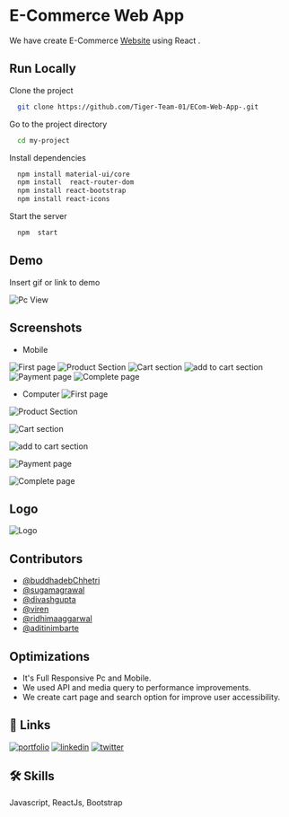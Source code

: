 
# E-Commerce Web App

We have create E-Commerce [Website](https://tigerteameshop.netlify.app/) using React .


## Run Locally

Clone the project

```bash
  git clone https://github.com/Tiger-Team-01/ECom-Web-App-.git
```

Go to the project directory

```bash
  cd my-project
```

Install dependencies

```bash
  npm install material-ui/core
  npm install  react-router-dom
  npm install react-bootstrap
  npm install react-icons
```

Start the server

```bash
  npm  start
```

  
## Demo

Insert gif or link to demo

![Pc View](https://dev-to-uploads.s3.amazonaws.com/uploads/articles/ddbqw0vvvdpp0lqsj4wr.gif)

## Screenshots
- Mobile

![First page](https://dev-to-uploads.s3.amazonaws.com/uploads/articles/1q8uv54vqqdjkicqbr8x.jpeg)
![Product Section](https://dev-to-uploads.s3.amazonaws.com/uploads/articles/qv1kvjq8aekx48mx4fdv.jpeg)
![Cart section](https://dev-to-uploads.s3.amazonaws.com/uploads/articles/bwq799zn6719kwr82yz6.jpeg)
![add to cart section](https://dev-to-uploads.s3.amazonaws.com/uploads/articles/0yzyz83629qbxe0d5gg0.jpeg)
![Payment page](https://dev-to-uploads.s3.amazonaws.com/uploads/articles/rwlskbok7g9t9cmgmww3.jpeg)
![Complete page](https://dev-to-uploads.s3.amazonaws.com/uploads/articles/tqdr0fy13l6j01oyqjfu.jpeg)

- Computer
![First page](https://cdn.discordapp.com/attachments/840255981496696855/880752364900999218/unknown.png)

![Product Section](https://cdn.discordapp.com/attachments/840255981496696855/880752483331346432/unknown.png)

![Cart section](https://cdn.discordapp.com/attachments/840255981496696855/880752626394886144/unknown.png)

![add to cart section](https://cdn.discordapp.com/attachments/840255981496696855/880752820524056596/unknown.png)

![Payment page](https://cdn.discordapp.com/attachments/840255981496696855/880752970877239336/unknown.png)

![Complete page](https://cdn.discordapp.com/attachments/840255981496696855/880753082370240522/unknown.png)

## Logo
![Logo](https://cdn.discordapp.com/attachments/840255981496696855/880755177525772288/LOGO5546.png)

    
## Contributors

- [@buddhadebChhetri](https://github.com/Buddhad)
- [@sugamagrawal](https://github.com/Sugam50)
- [@divashgupta](https://github.com/Divxsh)
- [@viren](https://github.com/viren76)
- [@ridhimaaggarwal ](https://github.com/ridz0326)
- [@aditinimbarte ](https://github.com/adinimbarte)

  
## Optimizations

* It's Full Responsive Pc and Mobile.
* We used API and  media query to  performance improvements.
* We create cart page and search option  for improve  user accessibility.

  
## 🔗 Links
[![portfolio](https://img.shields.io/badge/my_portfolio-000?style=for-the-badge&logo=ko-fi&logoColor=white)](https://bio.link/buddhadebchhetri)
[![linkedin](https://img.shields.io/badge/linkedin-0A66C2?style=for-the-badge&logo=linkedin&logoColor=white)](https://www.linkedin.com/)
[![twitter](https://img.shields.io/badge/twitter-1DA1F2?style=for-the-badge&logo=twitter&logoColor=white)](https://www.linkedin.com/in/buddhadebchhetri/)

  
## 🛠 Skills
Javascript, ReactJs, Bootstrap
